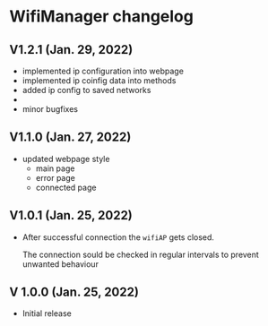 # WifiManager changelog

## V1.2.1 (Jan. 29, 2022) 
- implemented ip configuration into webpage
- implemented ip coinfig data into methods
- added ip config to saved networks
- 
- minor bugfixes

## V1.1.0 (Jan. 27, 2022)
- updated webpage style
  - main page
  - error page
  - connected page

## V1.0.1 (Jan. 25, 2022)
- After successful connection the `wifiAP` gets closed. 

  The connection sould be checked in regular intervals to prevent unwanted behaviour

## V 1.0.0 (Jan. 25, 2022)
- Initial release